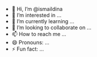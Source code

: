 - 👋 Hi, I’m @ismaildina
- 👀 I’m interested in ...
- 🌱 I’m currently learning ...
- 💞️ I’m looking to collaborate on ...
- 📫 How to reach me ...
- 😄 Pronouns: ...
- ⚡ Fun fact: ...

<!---
ismaildina/ismaildina is a ✨ special ✨ repository because its `README.md` (this file) appears on your GitHub profile.
You can click the Preview link to take a look at your changes.
--->
